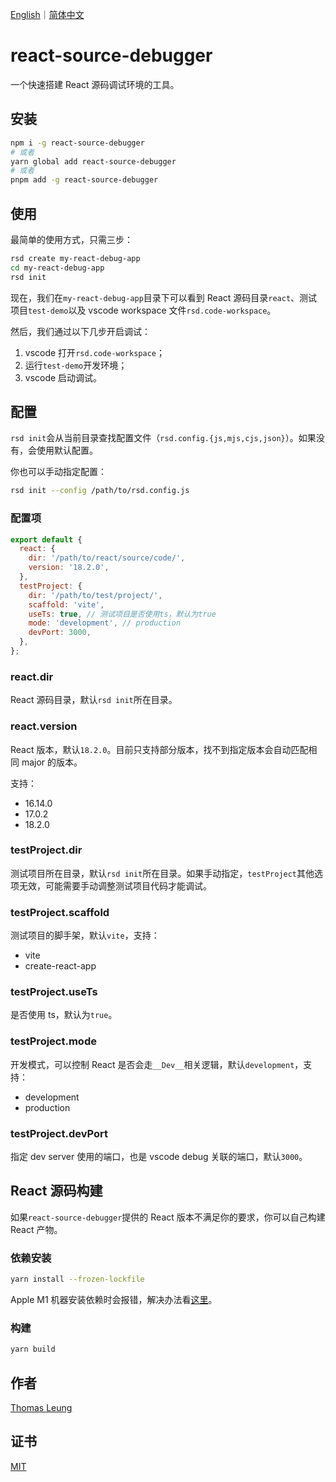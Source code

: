 <a href="README.md">English</a>｜<a href="README.zh_CN.md">简体中文</a>

# react-source-debugger

一个快速搭建 React 源码调试环境的工具。

## 安装

```sh
npm i -g react-source-debugger
# 或者
yarn global add react-source-debugger
# 或者
pnpm add -g react-source-debugger
```

## 使用

最简单的使用方式，只需三步：

```sh
rsd create my-react-debug-app
cd my-react-debug-app
rsd init
```

现在，我们在`my-react-debug-app`目录下可以看到 React 源码目录`react`、测试项目`test-demo`以及 vscode workspace 文件`rsd.code-workspace`。

然后，我们通过以下几步开启调试：

1. vscode 打开`rsd.code-workspace`；
2. 运行`test-demo`开发环境；
3. vscode 启动调试。

## 配置

`rsd init`会从当前目录查找配置文件（`rsd.config.{js,mjs,cjs,json}`）。如果没有，会使用默认配置。

你也可以手动指定配置：

```sh
rsd init --config /path/to/rsd.config.js
```

### 配置项

```js
export default {
  react: {
    dir: '/path/to/react/source/code/',
    version: '18.2.0',
  },
  testProject: {
    dir: '/path/to/test/project/',
    scaffold: 'vite',
    useTs: true, // 测试项目是否使用ts，默认为true
    mode: 'development', // production
    devPort: 3000,
  },
};
```

### react.dir

React 源码目录，默认`rsd init`所在目录。

### react.version

React 版本，默认`18.2.0`。目前只支持部分版本，找不到指定版本会自动匹配相同 major 的版本。

支持：

- 16.14.0
- 17.0.2
- 18.2.0

### testProject.dir

测试项目所在目录，默认`rsd init`所在目录。如果手动指定，`testProject`其他选项无效，可能需要手动调整测试项目代码才能调试。

### testProject.scaffold

测试项目的脚手架，默认`vite`，支持：

- vite
- create-react-app

### testProject.useTs

是否使用 ts，默认为`true`。

### testProject.mode

开发模式，可以控制 React 是否会走`__Dev__`相关逻辑，默认`development`，支持：

- development
- production

### testProject.devPort

指定 dev server 使用的端口，也是 vscode debug 关联的端口，默认`3000`。

## React 源码构建

如果`react-source-debugger`提供的 React 版本不满足你的要求，你可以自己构建 React 产物。

### 依赖安装

```sh
yarn install --frozen-lockfile
```

Apple M1 机器安装依赖时会报错，解决办法看[这里](https://github.com/imagemin/optipng-bin/issues/118#issuecomment-1019838562)。

### 构建

```sh
yarn build
```

## 作者

[Thomas Leung](https://github.com/avennn)

## 证书

[MIT](./LICENSE)
